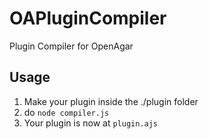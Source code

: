 # OAPluginCompiler
Plugin Compiler for OpenAgar

## Usage

1. Make your plugin inside the ./plugin folder
2. do `node compiler.js`
3. Your plugin is now at ``plugin.ajs``
